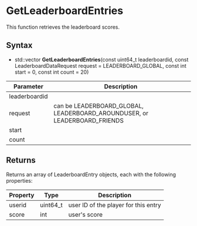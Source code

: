 # GetLeaderboardEntries

This function retrieves the leaderboard scores.

## Syntax

- std::vector<LeaderboardEntry> **GetLeaderboardEntries**(const uint64_t leaderboardid, const LeaderboardDataRequest request = LEADERBOARD_GLOBAL, const int start = 0, const int count = 20)

| Parameter | Description |
|---|---|
| leaderboardid | |
| request | can be LEADERBOARD_GLOBAL, LEADERBOARD_AROUNDUSER, or LEADERBOARD_FRIENDS | 
| start | |
| count | |

## Returns

Returns an array of LeaderboardEntry objects, each with the following properties:

| Property | Type | Description |
|---|---|---|
| userid | uint64_t | user ID of the player for this entry |
| score | int | user's score |
